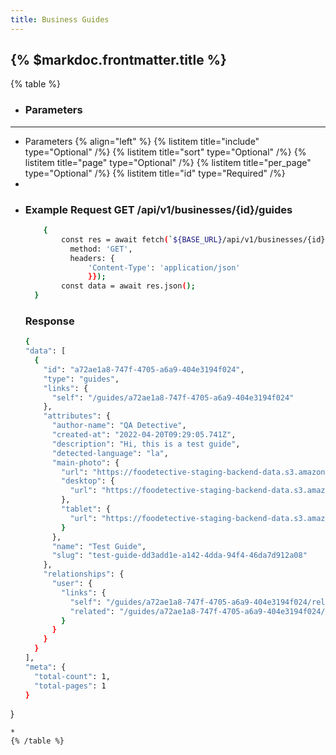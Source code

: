 ```yaml
---
title: Business Guides
---
```


## {% $markdoc.frontmatter.title %}

{% table %}
* ### **Parameters**
---
* Parameters {% align="left" %}
  {% listitem title="include" type="Optional" /%}
  {% listitem title="sort" type="Optional" /%}
  {% listitem title="page" type="Optional" /%}
  {% listitem title="per_page" type="Optional" /%}
  {% listitem title="id" type="Required" /%}
*
*
  ### Example Request GET /api/v1/businesses/{id}/guides
  ```bash
      {
          const res = await fetch(`${BASE_URL}/api/v1/businesses/{id}/guides`, {
            method: 'GET',
            headers: {
                'Content-Type': 'application/json'
                }});
          const data = await res.json();
    }
  ```
  ### Response
  ```bash
  {
  "data": [
    {
      "id": "a72ae1a8-747f-4705-a6a9-404e3194f024",
      "type": "guides",
      "links": {
        "self": "/guides/a72ae1a8-747f-4705-a6a9-404e3194f024"
      },
      "attributes": {
        "author-name": "QA Detective",
        "created-at": "2022-04-20T09:29:05.741Z",
        "description": "Hi, this is a test guide",
        "detected-language": "la",
        "main-photo": {
          "url": "https://foodetective-staging-backend-data.s3.amazonaws.com/uploads/guide/main_photo/a72ae1a8-747f-4705-a6a9-404e3194f024/8d05f23a-1b67-483f-ad24-f270b1e514d3.jpeg",
          "desktop": {
            "url": "https://foodetective-staging-backend-data.s3.amazonaws.com/uploads/guide/main_photo/a72ae1a8-747f-4705-a6a9-404e3194f024/desktop_8d05f23a-1b67-483f-ad24-f270b1e514d3.jpeg"
          },
          "tablet": {
            "url": "https://foodetective-staging-backend-data.s3.amazonaws.com/uploads/guide/main_photo/a72ae1a8-747f-4705-a6a9-404e3194f024/tablet_8d05f23a-1b67-483f-ad24-f270b1e514d3.jpeg"
          }
        },
        "name": "Test Guide",
        "slug": "test-guide-dd3add1e-a142-4dda-94f4-46da7d912a08"
      },
      "relationships": {
        "user": {
          "links": {
            "self": "/guides/a72ae1a8-747f-4705-a6a9-404e3194f024/relationships/user",
            "related": "/guides/a72ae1a8-747f-4705-a6a9-404e3194f024/user"
          }
        }
      }
    }
  ],
  "meta": {
    "total-count": 1,
    "total-pages": 1
  }
}
  ```
*
{% /table %}
